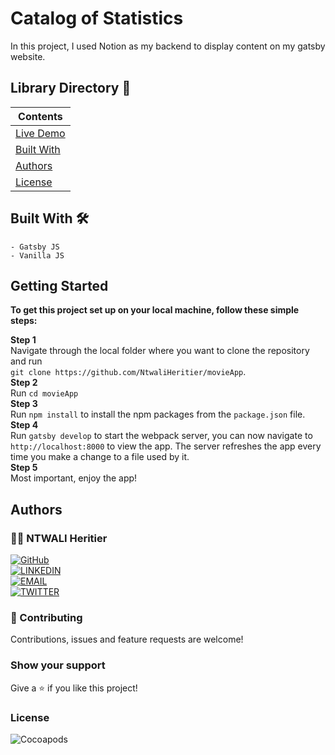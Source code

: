 # Catalog of Statistics

In this project, I used Notion as my backend to display content on my gatsby website.

## Library Directory 📙

| Contents                    |
| --------------------------- |
| [Live Demo](#live-demo)     |
| [Built With](#built-with-🛠)|
| [Authors](#authors)         |
| [License](#license)         |

## Built With 🛠

```
- Gatsby JS
- Vanilla JS
```

## Getting Started

**To get this project set up on your local machine, follow these simple steps:**

**Step 1**<br>
Navigate through the local folder where you want to clone the repository and run<br>
`git clone https://github.com/NtwaliHeritier/movieApp`.<br>
**Step 2**<br>
Run `cd movieApp`<br>
**Step 3**<br>
Run `npm install` to install the npm packages from the `package.json` file.<br>
**Step 4**<br>
Run `gatsby develop` to start the webpack server, you can now navigate to `http://localhost:8000` to view the app. The server refreshes the app every time you make a change to a file used by it.<br>
**Step 5**<br>
Most important, enjoy the app!<br>

## Authors

### 👨‍💻 NTWALI Heritier

[![GitHub](https://img.shields.io/badge/-GitHub-000?style=for-the-badge&logo=GitHub&logoColor=white)](https://github.com/NtwaliHeritier) <br>
[![LINKEDIN](https://img.shields.io/badge/-LINKEDIN-0077B5?style=for-the-badge&logo=Linkedin&logoColor=white)](https://www.linkedin.com/in/ntwaliheritier/) <br>
[![EMAIL](https://img.shields.io/badge/-EMAIL-D14836?style=for-the-badge&logo=Mail.Ru&logoColor=white)](mailto:ntwalihatsor78.nh@gmail.com) <br>
[![TWITTER](https://img.shields.io/badge/-TWITTER-1DA1F2?style=for-the-badge&logo=Twitter&logoColor=white)](https://twitter.com/NtwaliHeritier)

### 🤝 Contributing

Contributions, issues and feature requests are welcome!

### Show your support

Give a ⭐️ if you like this project!

### License

![Cocoapods](https://img.shields.io/cocoapods/l/AFNetworking?color=red&style=for-the-badge)
